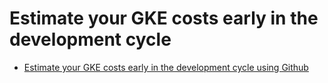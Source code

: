 # Estimate your GKE costs early in the development cycle

- [Estimate your GKE costs early in the development cycle using Github](https://cloud.google.com/architecture/estimate-gke-costs-early-using-github)
